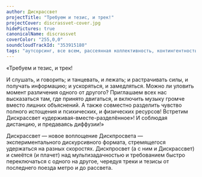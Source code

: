 ```yaml
---
author: Дискрассвет
projectTitle: "Требуем и тезис, и трек!"
projectCover: discrassvet-cover.jpg
hidePictures: true
canonicalName: discrassvet
coverColor: "255,0,0"
soundcloudTrackId: "353915180"
tags: "аутсорсинг, все всем, рассеянная коллективность, контингентность, практики самих себя, социальная хореография, 8-битное желание, вчерашний неотчужденный праздник, у у у у у у у у у у у у у у у у у ууу, джой ускорение, национальная академия наук как ведьма, фармахореография, политический танцпол, протоколы самоорганизации"
---
```

«Требуем и тезис, и трек!

И слушать, и говорить; и танцевать, и лежать; и растрачивать силы, и получать информацию; и ускоряться, и замедляться. Можно ли уловить момент различения одного от другого? Приглашаем всех нас высказаться там, где принято двигаться, и включить музыку громче вместо лишних объяснений. А также совместно разделить чувство полного истощения и психических, и физических ресурсов! Встретим Дискрассвет «удерживая-вместе-разделённое»! И соблюдая дистанцию, и предаваясь диффузии!»

Дискрассвет — новое воплощение Дискпросвета — экспериментального дискурсивного формата, стремящегося удержаться на разных скоростях. Дискпросвет (а с ним и Дискрассвет) и смеётся (и плачет) над мультизадачностью и требованием быстро переключаться с одного на другое, чередуя треки и тезисы от последнего поезда метро и до рассвета.
